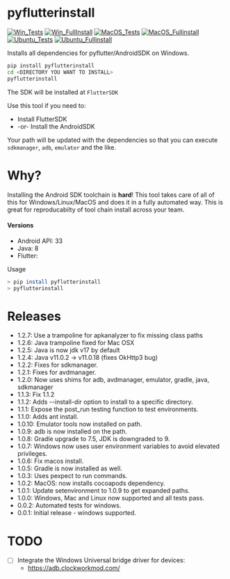 # pyflutterinstall

[![Win_Tests](https://github.com/zackees/pyflutterinstall/actions/workflows/push_win.yml/badge.svg)](https://github.com/zackees/pyflutterinstall/actions/workflows/push_win.yml)
[![Win_FullInstall](https://github.com/zackees/pyflutterinstall/actions/workflows/push_win_fullinstall.yml/badge.svg)](https://github.com/zackees/pyflutterinstall/actions/workflows/push_win_fullinstall.yml)
[![MacOS_Tests](https://github.com/zackees/pyflutterinstall/actions/workflows/push_macos.yml/badge.svg)](https://github.com/zackees/pyflutterinstall/actions/workflows/push_macos.yml)
[![MacOS_Fullinstall](https://github.com/zackees/pyflutterinstall/actions/workflows/push_macos_fullinstall.yml/badge.svg)](https://github.com/zackees/pyflutterinstall/actions/workflows/push_macos_fullinstall.yml)
[![Ubuntu_Tests](https://github.com/zackees/pyflutterinstall/actions/workflows/push_ubuntu.yml/badge.svg)](https://github.com/zackees/pyflutterinstall/actions/workflows/push_ubuntu.yml)
[![Ubuntu_Fullinstall](https://github.com/zackees/pyflutterinstall/actions/workflows/push_ubuntu_fullinstall.yml/badge.svg)](https://github.com/zackees/pyflutterinstall/actions/workflows/push_ubuntu_fullinstall.yml)

Installs all dependencies for pyflutter/AndroidSDK on Windows.

```bash
pip install pyflutterinstall
cd <DIRECTORY YOU WANT TO INSTALL>
pyflutterinstall
```
The SDK will be installed at `FlutterSDK`

Use this tool if you need to:
  * Install FlutterSDK
  * -or- Install the AndroidSDK
  
Your path will be updated with the dependencies so that you can execute `sdkmanager`, `adb`, `emulator` and the like.
  
# Why?

Installing the Android SDK toolchain is **hard**! This tool takes care of all of this for
Windows/Linux/MacOS and does it in a fully automated way. This is great for reproducabilty of tool chain install across your
team.


#### Versions

  * Android API: 33
  * Java: 8
  * Flutter: <TODO>

Usage
```bash
> pip install pyflutterinstall
> pyflutterinstall
```

# Releases
  * 1.2.7: Use a trampoline for apkanalyzer to fix missing class paths
  * 1.2.6: Java trampoline fixed for Mac OSX
  * 1.2.5: Java is now jdk v17 by default
  * 1.2.4: Java v11.0.2 -> v11.0.18 (fixes OkHttp3 bug)
  * 1.2.2: Fixes for sdkmanager.
  * 1.2.1: Fixes for avdmanager.
  * 1.2.0: Now uses shims for adb, avdmanager, emulator, gradle, java, sdkmanager
  * 1.1.3: Fix 1.1.2
  * 1.1.2: Adds --install-dir option to install to a specific directory.
  * 1.1.1: Expose the post_run testing function to test environments.
  * 1.1.0: Adds ant install.
  * 1.0.10: Emulator tools now installed on path.
  * 1.0.9: adb is now installed on the path.
  * 1.0.8: Gradle upgrade to 7.5, JDK is downgraded to 9.
  * 1.0.7: Windows now uses user environment variables to avoid elevated privileges.
  * 1.0.6: Fix macos install.
  * 1.0.5: Gradle is now installed as well.
  * 1.0.3: Uses pexpect to run commands.
  * 1.0.2: MacOS: now installs cocoapods dependency.
  * 1.0.1: Update setenvironment to 1.0.9 to get expanded paths.
  * 1.0.0: Windows, Mac and Linux now supported and all tests pass.
  * 0.0.2: Automated tests for windows.
  * 0.0.1: Initial release - windows supported.

# TODO
  * [ ] Integrate the Windows Universal bridge driver for devices:
    * https://adb.clockworkmod.com/
